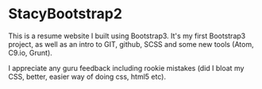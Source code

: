 # StacyBootstrap2
This is a resume website I built using Bootstrap3. It's my first Bootstrap3 project, as well as an intro to GIT, github, SCSS and some new tools (Atom, C9.io, Grunt).

I appreciate any guru feedback including rookie mistakes (did I bloat my CSS,  better, easier way of doing css, html5 etc). 
